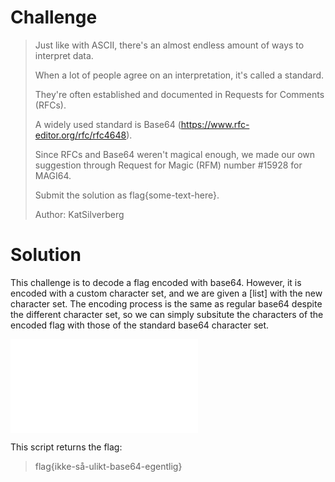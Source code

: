 # Challenge
>Just like with ASCII, there's an almost endless amount of ways to interpret data.
>
>When a lot of people agree on an interpretation, it's called a standard.
>
>They're often established and documented in Requests for Comments (RFCs).
>
>A widely used standard is Base64 (https://www.rfc-editor.org/rfc/rfc4648).
>
>Since RFCs and Base64 weren't magical enough, we made our own suggestion through Request for Magic (RFM) number #15928 for MAGI64.
>
>Submit the solution as flag{some-text-here}.
>
>Author: KatSilverberg
# Solution
This challenge is to decode a flag encoded with base64. However, it is encoded with a custom character set, and we are given a [list] with the new character set. 
The encoding process is the same as regular base64 despite the different character set, so we can simply subsitute the characters of the encoded flag with those of the standard base64 character set.

![Python example solution](../Files/encoding_løsning.py)

This script returns the flag:
>flag{ikke-så-ulikt-base64-egentlig}
